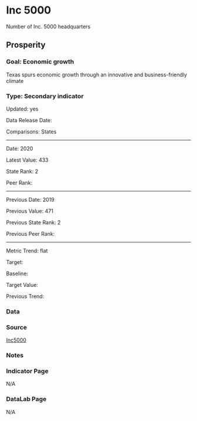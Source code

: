 # Inc 5000

Number of Inc. 5000 headquarters

## Prosperity

### Goal: Economic growth

Texas spurs economic growth through an innovative and business-friendly climate

### Type: Secondary indicator

Updated: yes

Data Release Date: 

Comparisons: States


----

Date: 2020

Latest Value: 433 

State Rank: 2

Peer Rank: 


----

Previous Date: 2019

Previous Value: 471

Previous State Rank: 2

Previous Peer Rank: 


----
Metric Trend: flat

Target: 

Baseline: 

Target Value: 

Previous Trend: 



<!--### Value

| Year |  Value      | Rank     | Previous Year   | Previous Value | Previous Rank | Trend | 
| ----------- | ----------- | ----------- | ----------- | ----------- | ----------- | -----------|
|    2020     |   433       | 2           |     2019    |     471     | 2           |    flat      | 

-->
### Data


### Source

[Inc5000](https://www.inc.com/inc5000)

### Notes


### Indicator Page

N/A

### DataLab Page

N/A

